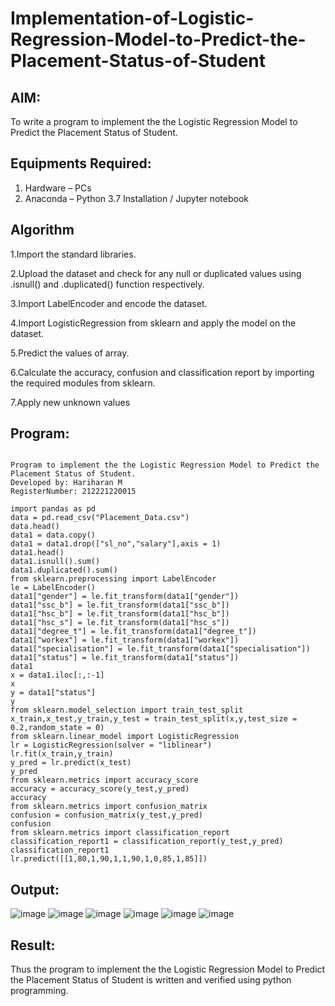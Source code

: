 # Implementation-of-Logistic-Regression-Model-to-Predict-the-Placement-Status-of-Student

## AIM:
To write a program to implement the the Logistic Regression Model to Predict the Placement Status of Student.

## Equipments Required:
1. Hardware – PCs
2. Anaconda – Python 3.7 Installation / Jupyter notebook

## Algorithm
1.Import the standard libraries.

2.Upload the dataset and check for any null or duplicated values using .isnull() and .duplicated() function respectively.

3.Import LabelEncoder and encode the dataset.

4.Import LogisticRegression from sklearn and apply the model on the dataset.

5.Predict the values of array.

6.Calculate the accuracy, confusion and classification report by importing the required modules from sklearn.

7.Apply new unknown values 

## Program:
```

Program to implement the the Logistic Regression Model to Predict the Placement Status of Student.
Developed by: Hariharan M 
RegisterNumber: 212221220015

import pandas as pd
data = pd.read_csv("Placement_Data.csv")
data.head()
data1 = data.copy()
data1 = data1.drop(["sl_no","salary"],axis = 1)
data1.head()
data1.isnull().sum()
data1.duplicated().sum()
from sklearn.preprocessing import LabelEncoder
le = LabelEncoder()
data1["gender"] = le.fit_transform(data1["gender"])
data1["ssc_b"] = le.fit_transform(data1["ssc_b"])
data1["hsc_b"] = le.fit_transform(data1["hsc_b"])
data1["hsc_s"] = le.fit_transform(data1["hsc_s"])
data1["degree_t"] = le.fit_transform(data1["degree_t"])
data1["workex"] = le.fit_transform(data1["workex"])
data1["specialisation"] = le.fit_transform(data1["specialisation"])
data1["status"] = le.fit_transform(data1["status"])
data1
x = data1.iloc[:,:-1]
x
y = data1["status"]
y
from sklearn.model_selection import train_test_split
x_train,x_test,y_train,y_test = train_test_split(x,y,test_size = 0.2,random_state = 0)
from sklearn.linear_model import LogisticRegression
lr = LogisticRegression(solver = "liblinear")
lr.fit(x_train,y_train)
y_pred = lr.predict(x_test)
y_pred
from sklearn.metrics import accuracy_score
accuracy = accuracy_score(y_test,y_pred)
accuracy
from sklearn.metrics import confusion_matrix
confusion = confusion_matrix(y_test,y_pred)
confusion
from sklearn.metrics import classification_report
classification_report1 = classification_report(y_test,y_pred)
classification_report1
lr.predict([[1,80,1,90,1,1,90,1,0,85,1,85]])
```

## Output:
![image](https://user-images.githubusercontent.com/117006918/198871982-dd6b2e3b-53b7-41b8-85d5-d3e93af60f63.png)
![image](https://user-images.githubusercontent.com/117006918/198871993-c28b5ce9-53e0-4d61-8c53-d35f44a07414.png)
![image](https://user-images.githubusercontent.com/117006918/198872013-9c5cc608-6009-4c05-a03d-915f2f4672bb.png)
![image](https://user-images.githubusercontent.com/117006918/198872020-a0d01afb-4c38-477b-9d77-dc539d35d0e0.png)
![image](https://user-images.githubusercontent.com/117006918/198872033-18a3015e-d010-4c88-8fb3-3a8532377351.png)
![image](https://user-images.githubusercontent.com/117006918/198872041-85930c8b-5311-47d3-8031-58ac03269912.png)



## Result:
Thus the program to implement the the Logistic Regression Model to Predict the Placement Status of Student is written and verified using python programming.
